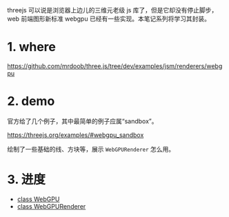 threejs 可以说是浏览器上边儿的三维元老级 js 库了，但是它却没有停止脚步，web 前端图形新标准 webgpu 已经有一些实现。本笔记系列将学习其封装。

# 1. where

https://github.com/mrdoob/three.js/tree/dev/examples/jsm/renderers/webgpu

# 2. demo

官方给了几个例子，其中最简单的例子应属“sandbox”。

https://threejs.org/examples/#webgpu_sandbox

绘制了一些基础的线、方块等，展示 `WebGPURenderer` 怎么用。

# 3. 进度

- [class WebGPU](./class_WebGPU.md)
- [class WebGPURenderer](./class_WebGPURenderer/readme.md)

